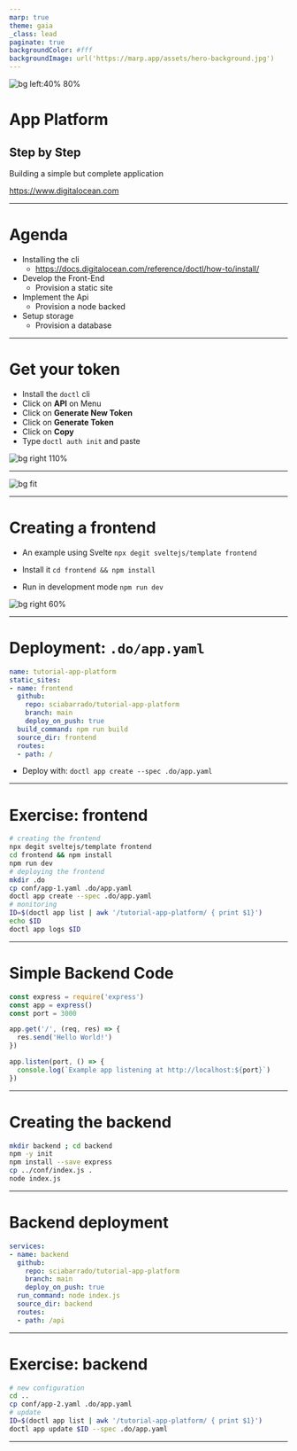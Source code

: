 ```yaml
---
marp: true
theme: gaia
_class: lead
paginate: true
backgroundColor: #fff
backgroundImage: url('https://marp.app/assets/hero-background.jpg')
---
```


![bg left:40% 80%](./img/DO_Logo_Horizontal_Blue.png)

# **App Platform**
## Step by Step

Building a simple but complete application

https://www.digitalocean.com

---
# Agenda

- Installing the cli
  - https://docs.digitalocean.com/reference/doctl/how-to/install/
- Develop the Front-End
  - Provision a static site
- Implement the Api
  - Provision a node backed
- Setup storage
  - Provision a database

---
# Get your token

- Install the `doctl` cli
- Click on **API** on Menu
- Click on **Generate New Token**
- Click on **Generate Token**
- Click on **Copy** 
- Type `doctl auth init` and paste

![bg right 110%](img/1-get-token.png)

---
![bg fit](img/1-get-token-large.png)

---
# Creating a frontend

- An example using Svelte
`npx degit sveltejs/template frontend`

- Install it
`cd frontend && npm install`
- Run in development mode
`npm run dev`

![bg right 60% ](img/2-hello.png)

---
# Deployment: `.do/app.yaml`

```yaml
name: tutorial-app-platform
static_sites:
- name: frontend
  github:
    repo: sciabarrado/tutorial-app-platform
    branch: main
    deploy_on_push: true
  build_command: npm run build
  source_dir: frontend
  routes:
  - path: /
```
- Deploy with: `doctl app create --spec .do/app.yaml`

---
# <!--!--> Exercise: frontend
```sh
# creating the frontend
npx degit sveltejs/template frontend
cd frontend && npm install 
npm run dev
# deploying the frontend
mkdir .do
cp conf/app-1.yaml .do/app.yaml
doctl app create --spec .do/app.yaml
# monitoring
ID=$(doctl app list | awk '/tutorial-app-platform/ { print $1}')
echo $ID
doctl app logs $ID
```

---
# Simple Backend Code

```js
const express = require('express')
const app = express()
const port = 3000

app.get('/', (req, res) => {
  res.send('Hello World!')
})

app.listen(port, () => {
  console.log(`Example app listening at http://localhost:${port}`)
})
```

---
# <!--!--> Creating the backend
```sh
mkdir backend ; cd backend
npm -y init
npm install --save express
cp ../conf/index.js .
node index.js
```

---
# Backend deployment

```yaml
services:
- name: backend
  github:
    repo: sciabarrado/tutorial-app-platform
    branch: main
    deploy_on_push: true
  run_command: node index.js
  source_dir: backend
  routes:
  - path: /api
```


---
# <!--!--> Exercise: backend 
```sh
# new configuration
cd ..
cp conf/app-2.yaml .do/app.yaml
# update
ID=$(doctl app list | awk '/tutorial-app-platform/ { print $1}')
doctl app update $ID --spec .do/app.yaml
```

---
